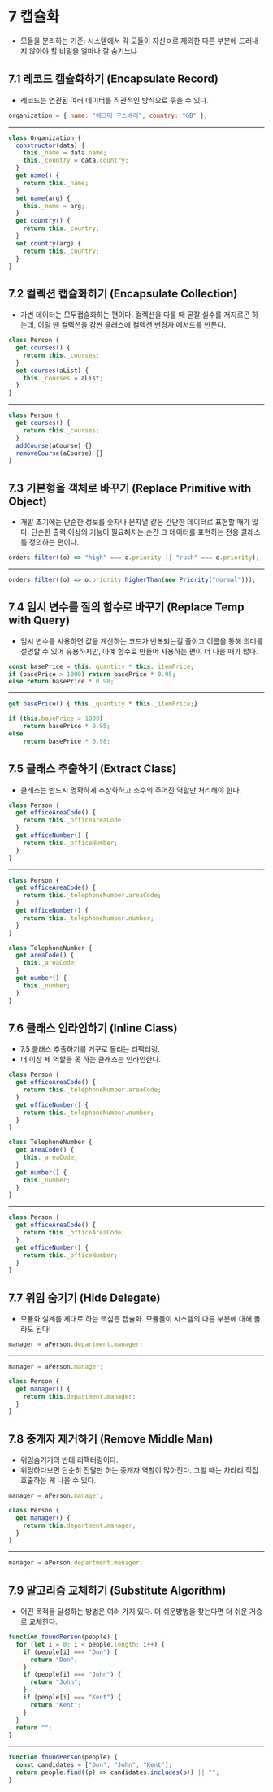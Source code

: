 # 7 캡슐화

- 모듈을 분리하는 기준: 시스템에서 각 모듈이 자신ㅇ르 제외한 다른 부분에 드러내지 않아야 할 비밀을 얼마나 잘 숨기느냐

## 7.1 레코드 캡슐화하기 (Encapsulate Record)

- 레코드는 연관된 여러 데이터를 직관적인 방식으로 묶을 수 있다.

```javascript
organization = { name: "애크미 구스베리", country: "GB" };
```

---

```javascript
class Organization {
  constructor(data) {
    this._name = data.name;
    this._country = data.country;
  }
  get name() {
    return this._name;
  }
  set name(arg) {
    this._name = arg;
  }
  get country() {
    return this._country;
  }
  set country(arg) {
    return this._country;
  }
}
```

## 7.2 컬렉션 캡슐화하기 (Encapsulate Collection)

- 가변 데이터는 모두캡슐화하는 편이다. 컬렉션을 다룰 때 곧잘 실수를 저지르곤 하는데, 이럴 땐 컬렉션을 감싼 클래스에 컬렉션 변경자 메서드를 만든다.

```javascript
class Person {
  get courses() {
    return this._courses;
  }
  set courses(aList) {
    this._courses = aList;
  }
}
```

---

```javascript
class Person {
  get courses() {
    return this._courses;
  }
  addCourse(aCourse) {}
  removeCourse(aCourse) {}
}
```

## 7.3 기본형을 객체로 바꾸기 (Replace Primitive with Object)

- 개발 초기에는 단순한 정보를 숫자나 문자열 같은 간단한 데이터로 표현할 때가 많다. 단순한 출력 이상의 기능이 필요해지는 순간 그 데이터를 표현하는 전용 클래스를 정의하는 편이다.

```javascript
orders.filter((o) => "high" === o.priority || "rush" === o.priority);
```

---

```javascript
orders.filter((o) => o.priority.higherThan(new Priority("normal")));
```

## 7.4 임시 변수를 질의 함수로 바꾸기 (Replace Temp with Query)

- 임시 변수를 사용하면 값을 계산하는 코드가 반복되는걸 줄이고 이름을 통해 의미를 설명할 수 있어 유용하지만, 아예 함수로 만들어 사용하는 편이 더 나을 때가 많다.

```javascript
const basePrice = this._quantity * this._itemPrice;
if (basePrice > 1000) return basePrice * 0.95;
else return basePrice * 0.98;
```

---

```javascript
get basePrice() { this._quantity * this._itemPrice;}

if (this.basePrice > 1000)
    return basePrice * 0.95;
else
    return basePrice * 0.98;
```

## 7.5 클래스 추출하기 (Extract Class)

- 클래스는 반드시 명확하게 추상화하고 소수의 주어진 역할만 처리해야 한다.

```javascript
class Person {
  get officeAreaCode() {
    return this._officeAreaCode;
  }
  get officeNumber() {
    return this._officeNumber;
  }
}
```

---

```javascript
class Person {
  get officeAreaCode() {
    return this._telephoneNumber.areaCode;
  }
  get officeNumber() {
    return this._telephoneNumber.number;
  }
}

class TelephoneNumber {
  get areaCode() {
    this._areaCode;
  }
  get number() {
    this._number;
  }
}
```

## 7.6 클래스 인라인하기 (Inline Class)

- 7.5 클래스 추출하기를 거꾸로 돌리는 리팩터링.
- 더 이상 제 역할을 못 하는 클래스는 인라인한다.

```javascript
class Person {
  get officeAreaCode() {
    return this._telephoneNumber.areaCode;
  }
  get officeNumber() {
    return this._telephoneNumber.number;
  }
}

class TelephoneNumber {
  get areaCode() {
    this._areaCode;
  }
  get number() {
    this._number;
  }
}
```

---

```javascript
class Person {
  get officeAreaCode() {
    return this._officeAreaCode;
  }
  get officeNumber() {
    return this._officeNumber;
  }
}
```

## 7.7 위임 숨기기 (Hide Delegate)

- 모듈화 설계를 제대로 하는 핵심은 캡슐화. 모듈들이 시스템의 다른 부분에 대해 몰라도 된다!

```javascript
manager = aPerson.department.manager;
```

---

```javascript
manager = aPerson.manager;

class Person {
  get manager() {
    return this.department.manager;
  }
}
```

## 7.8 중개자 제거하기 (Remove Middle Man)

- 위임숨기기의 반대 리팩터링이다.
- 위임하다보면 단순히 전달만 하는 중개자 역할이 많아진다. 그럴 때는 차라리 직접 호출하는 게 나을 수 있다.

```javascript
manager = aPerson.manager;

class Person {
  get manager() {
    return this.department.manager;
  }
}
```

---

```javascript
manager = aPerson.department.manager;
```

## 7.9 알고리즘 교체하기 (Substitute Algorithm)

- 어떤 목적을 달성하는 방법은 여러 가지 있다. 더 쉬운방법을 찾는다면 더 쉬운 거승로 교체한다.

```javascript
function foundPerson(people) {
  for (let i = 0; i < people.length; i++) {
    if (people[i] === "Don") {
      return "Don";
    }
    if (people[i] === "John") {
      return "John";
    }
    if (people[i] === "Kent") {
      return "Kent";
    }
  }
  return "";
}
```

---

```javascript
function foundPerson(people) {
  const candidates = ["Don", "John", "Kent"];
  return people.find((p) => candidates.includes(p)) || "";
}
```
